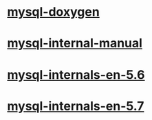 # [mysql-doxygen](doc/mysql-doxygen)
# [mysql-internal-manual](doc/mysql-internal-manual)
# [mysql-internals-en-5.6](doc/mysql-internals-en-5.6/doc)
# [mysql-internals-en-5.7](doc/mysql-internals-en-5.7/)

